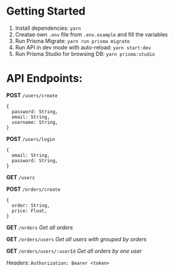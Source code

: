 # Getting Started

1. Install dependencies: `yarn`
2. Creatae own `.env` file from `.env.example` and fill the variables
3. Run Prisma Migrate: `yarn run prisma migrate`
4. Run API in dev mode with auto-reload: `yarn start:dev`
5. Run Prisma Studio for browsing DB: `yarn prisma:studio`

# API Endpoints:

**POST** `/users/create`
```
{
  password: String,
  email: String,
  username: String,
}
```

**POST** `/users/login`
```
{
  email: String,
  password: String,
}
```

**GET** `/users`

**POST** `/orders/create`

```
{
  order: String,
  price: Float,
}
```

**GET** `/orders`
*Get all orders*

**GET** `/orders/users`
*Get all users with grouped by orders*

**GET** `/orders/users/:userId`
*Get all orders by one user*

*Headers*:
  ```Authorization: Bearer <token>```
